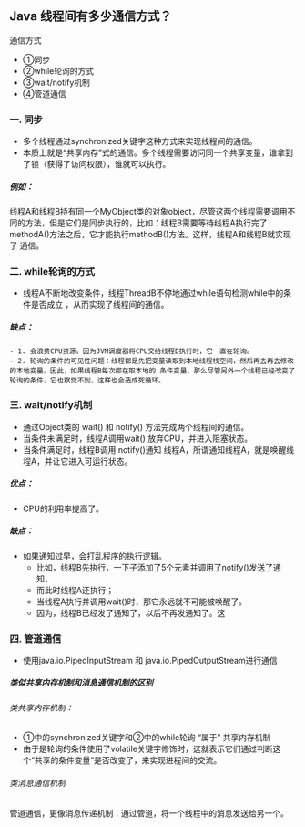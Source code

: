 ## Java 线程间有多少通信方式？

通信方式

- ①同步
- ②while轮询的方式
- ③wait/notify机制
- ④管道通信

### 一. 同步
- 多个线程通过synchronized关键字这种方式来实现线程间的通信。
- 本质上就是“共享内存”式的通信。多个线程需要访问同一个共享变量，谁拿到了锁（获得了访问权限），谁就可以执行。
#####  例如：
 线程A和线程B持有同一个MyObject类的对象object，尽管这两个线程需要调用不同的方法，但是它们是同步执行的，比如：线程B需要等待线程A执行完了methodA()方法之后，它才能执行methodB()方法。这样，线程A和线程B就实现了 通信。

### 二. while轮询的方式
- 线程A不断地改变条件，线程ThreadB不停地通过while语句检测while中的条件是否成立 ，从而实现了线程间的通信。
##### 缺点：
    - 1. 会浪费CPU资源。因为JVM调度器将CPU交给线程B执行时，它一直在轮询。
    - 2. 轮询的条件的可见性问题：线程都是先把变量读取到本地线程栈空间，然后再去再去修改的本地变量。因此，如果线程B每次都在取本地的 条件变量，那么尽管另外一个线程已经改变了轮询的条件，它也察觉不到，这样也会造成死循环。
    

### 三. wait/notify机制
- 通过Object类的 wait() 和 notify() 方法完成两个线程间的通信。
- 当条件未满足时，线程A调用wait() 放弃CPU，并进入阻塞状态。
- 当条件满足时，线程B调用 notify()通知 线程A，所谓通知线程A，就是唤醒线程A，并让它进入可运行状态。

##### 优点：
- CPU的利用率提高了。
##### 缺点：
- 如果通知过早，会打乱程序的执行逻辑。
    - 比如，线程B先执行，一下子添加了5个元素并调用了notify()发送了通知，
    - 而此时线程A还执行；
    - 当线程A执行并调用wait()时，那它永远就不可能被唤醒了。
    - 因为，线程B已经发了通知了，以后不再发通知了。这

### 四. 管道通信
- 使用java.io.PipedInputStream 和 java.io.PipedOutputStream进行通信

##### 类似共享内存机制和消息通信机制的区别
###### 类共享内存机制：
- ①中的synchronized关键字和②中的while轮询 “属于” 共享内存机制
- 由于是轮询的条件使用了volatile关键字修饰时，这就表示它们通过判断这个“共享的条件变量“是否改变了，来实现进程间的交流。
###### 类消息通信机制
管道通信，更像消息传递机制：通过管道，将一个线程中的消息发送给另一个。